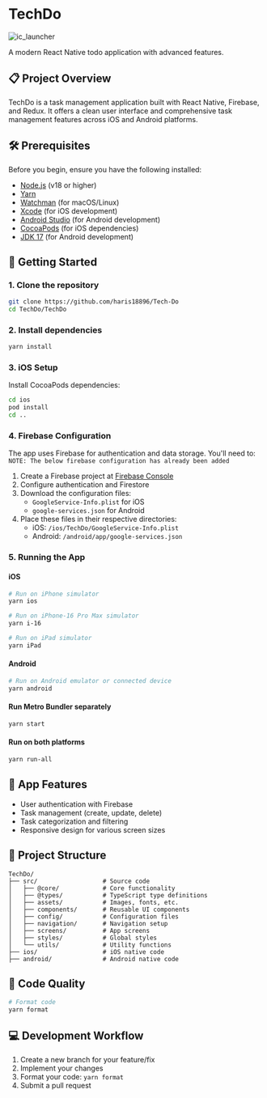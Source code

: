 # TechDo

![ic_launcher](https://github.com/user-attachments/assets/859cf75e-63ce-4356-b194-caeb73a37162)


A modern React Native todo application with advanced features.

## 📋 Project Overview

TechDo is a task management application built with React Native, Firebase, and Redux. It offers a clean user interface and comprehensive task management features across iOS and Android platforms.

## 🛠️ Prerequisites

Before you begin, ensure you have the following installed:

- [Node.js](https://nodejs.org/) (v18 or higher)
- [Yarn](https://yarnpkg.com/)
- [Watchman](https://facebook.github.io/watchman/docs/install.html) (for macOS/Linux)
- [Xcode](https://developer.apple.com/xcode/) (for iOS development)
- [Android Studio](https://developer.android.com/studio) (for Android development)
- [CocoaPods](https://cocoapods.org/) (for iOS dependencies)
- [JDK 17](https://www.oracle.com/java/technologies/javase/jdk17-archive-downloads.html) (for Android development)

## 🚀 Getting Started

### 1. Clone the repository

```bash
git clone https://github.com/haris18896/Tech-Do
cd TechDo/TechDo
```

### 2. Install dependencies

```bash
yarn install
```

### 3. iOS Setup

Install CocoaPods dependencies:

```bash
cd ios
pod install
cd ..
```

### 4. Firebase Configuration

The app uses Firebase for authentication and data storage. You'll need to:
`NOTE: The below firebase configuration has already been added`

1. Create a Firebase project at [Firebase Console](https://console.firebase.google.com/)
2. Configure authentication and Firestore
3. Download the configuration files:
   - `GoogleService-Info.plist` for iOS
   - `google-services.json` for Android
4. Place these files in their respective directories:
   - iOS: `/ios/TechDo/GoogleService-Info.plist`
   - Android: `/android/app/google-services.json`

### 5. Running the App

#### iOS

```bash
# Run on iPhone simulator
yarn ios

# Run on iPhone-16 Pro Max simulator
yarn i-16

# Run on iPad simulator
yarn iPad
```

#### Android

```bash
# Run on Android emulator or connected device
yarn android
```

#### Run Metro Bundler separately

```bash
yarn start
```

#### Run on both platforms

```bash
yarn run-all
```

## 📱 App Features

- User authentication with Firebase
- Task management (create, update, delete)
- Task categorization and filtering
- Responsive design for various screen sizes

## 🧩 Project Structure

```
TechDo/
├── src/                  # Source code
│   ├── @core/            # Core functionality
│   ├── @types/           # TypeScript type definitions
│   ├── assets/           # Images, fonts, etc.
│   ├── components/       # Reusable UI components
│   ├── config/           # Configuration files
│   ├── navigation/       # Navigation setup
│   ├── screens/          # App screens
│   ├── styles/           # Global styles
│   └── utils/            # Utility functions
├── ios/                  # iOS native code
├── android/              # Android native code
```

## 🧹 Code Quality

```bash
# Format code
yarn format
```

## 💻 Development Workflow

1. Create a new branch for your feature/fix
2. Implement your changes
3. Format your code: `yarn format`
4. Submit a pull request

